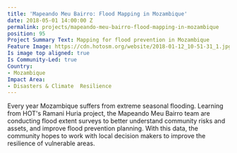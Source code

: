 ```yaml
---
title: 'Mapeando Meu Bairro: Flood Mapping in Mozambique'
date: 2018-05-01 14:00:00 Z
permalink: projects/mapeando-meu-bairro-flood-mapping-in-mozambique
position: 95
Project Summary Text: Mapping for flood prevention in Mozambique
Feature Image: https://cdn.hotosm.org/website/2018-01-12_10-51-31_1.jpg
Is image top aligned: true
Is Community-Led: true
Country:
- Mozambique
Impact Area:
- Disasters & Climate  Resilience
---
```


Every year Mozambique suffers from extreme seasonal flooding. Learning from HOT's Ramani Huria project, the Mapeando Meu Bairro team are conducting flood extent surveys to better understand community risks and assets, and improve flood prevention planning. With this data, the community hopes to work with local decision makers to improve the resilience of vulnerable areas.